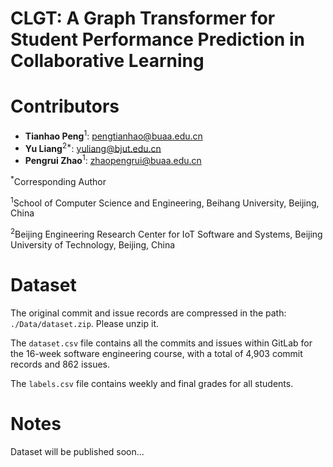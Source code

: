 # CLGT: A Graph Transformer for Student Performance Prediction in Collaborative Learning

# Contributors
- **Tianhao Peng**<sup>1</sup>: pengtianhao@buaa.edu.cn
- **Yu Liang**<sup>2*</sup>: yuliang@bjut.edu.cn
- **Pengrui Zhao**<sup>1</sup>: zhaopengrui@buaa.edu.cn

<sup>*</sup>Corresponding Author

<sup>1</sup>School of Computer Science and Engineering, Beihang University, Beijing, China

<sup>2</sup>Beijing Engineering Research Center for IoT Software and Systems, Beijing University of Technology, Beijing, China

# Dataset
The original commit and issue records are compressed in the path: `./Data/dataset.zip`. Please unzip it.

The `dataset.csv` file contains all the commits and issues within GitLab for the 16-week software engineering course, with a total of 4,903 commit records and 862 issues. 

The `labels.csv` file contains weekly and final grades for all students.

# Notes

Dataset will be published soon...
